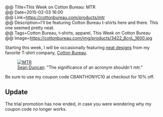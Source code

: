 @@ Title=This Week on Cotton Bureau: MTR  
@@ Date=2015-02-03 16:00  
@@ Link=https://cottonbureau.com/products/mtr  
@@ Description=I'll be featuring Cotton Bureau t-shirts here and there. This one seemed pretty neat.  
@@ Tags=Cotton Bureau, t-shirts, apparel, This Week on Cotton Bureau  
@@ Image=https://cottonbureau.com/img/products/3422_8cnL_1600.jpg  

<div class="topstory">

Starting this week, I will be occasionally featuring [neat designs][nd] from my favorite T-shirt company, [Cotton Bureau][cb].

</div>

<figure>
	<a class="nohover" href="https://cottonbureau.com/products/mtr">
		<img src="https://cottonbureau.com/img/products/3422_8cnL_1600.jpg" alt="MTR">
	</a>
	<figcaption><a href="http://twitter.com/seanevd">Sean Duncan</a>: "The significance of an acronym shouldn't mtr."</figcaption>
</figure>

Be sure to use my coupon code CBANTHONYC10 at checkout for 10% off.

<div class="update" id="update">

## Update

The trial promotion has now ended, in case you were wondering why my coupon code no longer works.

</div>

[cb]: http://cottonbureau.com
[nd]: /tags/This%20Week%20on%20Cotton%20Bureau